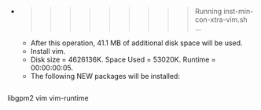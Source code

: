 * >>>>>>>>> Running inst-min-con-xtra-vim.sh ...
  * After this operation, 41.1 MB of additional disk space will be used.
  * Install vim.
  * Disk size = 4626136K. Space Used = 53020K. Runtime = 00:00:00:05.
  * The following NEW packages will be installed:
  ```bash
libgpm2 vim vim-runtime
  ```
